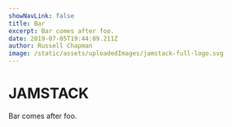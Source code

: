```yaml
---
showNavLink: false
title: Bar
excerpt: Bar comes after foo.
date: 2019-07-05T19:44:09.211Z
author: Russell Chapman
image: /static/assets/uploadedImages/jamstack-full-logo.svg
---
```

# JAMSTACK
Bar comes after foo.

